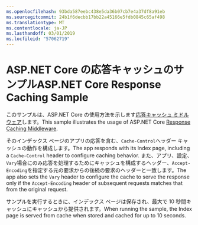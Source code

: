 ```yaml
---
ms.openlocfilehash: 93bda587eebc438e5da36b07cb7e4a37df8a91eb
ms.sourcegitcommit: 24b1f6decbb17bb22a45166e5fdb0845c65af498
ms.translationtype: MT
ms.contentlocale: ja-JP
ms.lasthandoff: 03/01/2019
ms.locfileid: "57062719"
---
```

# <a name="aspnet-core-response-caching-sample"></a><span data-ttu-id="7483d-101">ASP.NET Core の応答キャッシュのサンプル</span><span class="sxs-lookup"><span data-stu-id="7483d-101">ASP.NET Core Response Caching Sample</span></span>

<span data-ttu-id="7483d-102">このサンプルは、ASP.NET Core の使用方法を示します[応答キャッシュ ミドルウェア](https://docs.microsoft.com/aspnet/core/performance/caching/middleware)します。</span><span class="sxs-lookup"><span data-stu-id="7483d-102">This sample illustrates the usage of ASP.NET Core [Response Caching Middleware](https://docs.microsoft.com/aspnet/core/performance/caching/middleware).</span></span>

<span data-ttu-id="7483d-103">そのインデックス ページのアプリの応答を含む、`Cache-Control`ヘッダー キャッシュの動作を構成します。</span><span class="sxs-lookup"><span data-stu-id="7483d-103">The app responds with its Index page, including a `Cache-Control` header to configure caching behavior.</span></span> <span data-ttu-id="7483d-104">また、アプリ、設定、`Vary`場合にのみ応答を処理するためにキャッシュを構成するヘッダー、`Accept-Encoding`を指定する元の要求からの後続の要求のヘッダーと一致します。</span><span class="sxs-lookup"><span data-stu-id="7483d-104">The app also sets the `Vary` header to configure the cache to serve the response only if the `Accept-Encoding` header of subsequent requests matches that from the original request.</span></span>

<span data-ttu-id="7483d-105">サンプルを実行するときに、インデックス ページは保存され、最大で 10 秒間キャッシュにキャッシュから提供されます。</span><span class="sxs-lookup"><span data-stu-id="7483d-105">When running the sample, the Index page is served from cache when stored and cached for up to 10 seconds.</span></span>
